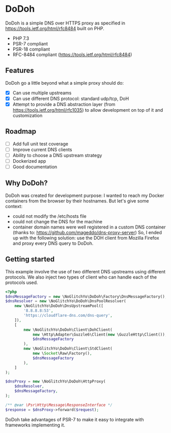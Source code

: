 # DoDoh 

DoDoh is a simple DNS over HTTPS proxy as specified in https://tools.ietf.org/html/rfc8484 built on PHP.
- PHP 7.3
- PSR-7 compliant
- PSR-18 compliant
- RFC-8484 compliant (https://tools.ietf.org/html/rfc8484)

## Features

DoDoh go a little beyond what a simple proxy should do:

- [x] Can use multiple upstreams
- [x] Can use different DNS protocol: standard udp/tcp, DoH
- [x] Attempt to provide a DNS abstraction layer (from https://tools.ietf.org/html/rfc1035) to allow development on top of it and customization

## Roadmap

- [ ] Add full unit test coverage
- [ ] Improve current DNS clients
- [ ] Ability to choose a DNS upstream strategy
- [ ] Dockerized app
- [ ] Good documentation

## Why DoDoh?

DoDoh was created for development purpose: I wanted to reach my Docker containers from the browser by their hostnames.
But let's give some context:
- could not modify the /etc/hosts file
- could not change the DNS for the machine
- container domain names were well registered in a custom DNS container (thanks to: https://github.com/mageddo/dns-proxy-server)
So, I ended up with the following solution: use the DOH client from Mozilla Firefox and proxy every DNS query to DoDoh.


## Getting started

This example involve the use of two different DNS upstreams using different protocols.
We also inject two types of client who can handle each of the protocols used.

```php
<?php
$dnsMessageFactory = new \NoGlitchYo\DoDoh\Factory\DnsMessageFactory();
$dnsResolver = new \NoGlitchYo\DoDoh\DnsPoolResolver(
    new \NoGlitchYo\DoDoh\DnsUpstreamPool([
        '8.8.8.8:53',
        'https://cloudflare-dns.com/dns-query',
    ]),
    [
        new \NoGlitchYo\DoDoh\Client\DohClient(
            new \Http\Adapter\Guzzle6\Client(new \GuzzleHttp\Client()),
            $dnsMessageFactory
        ),
        new \NoGlitchYo\DoDoh\Client\StdClient(
            new \Socket\Raw\Factory(), 
            $dnsMessageFactory
        ),
    ]
);

$dnsProxy = new \NoGlitchYo\DoDoh\HttpProxy(
    $dnsResolver,
    $dnsMessageFactory,
);

/** @var \Psr\Http\Message\ResponseInterface */
$response = $dnsProxy->forward($request);
```

DoDoh take advantages of PSR-7 to make it easy to integrate with frameworks implementing it.
